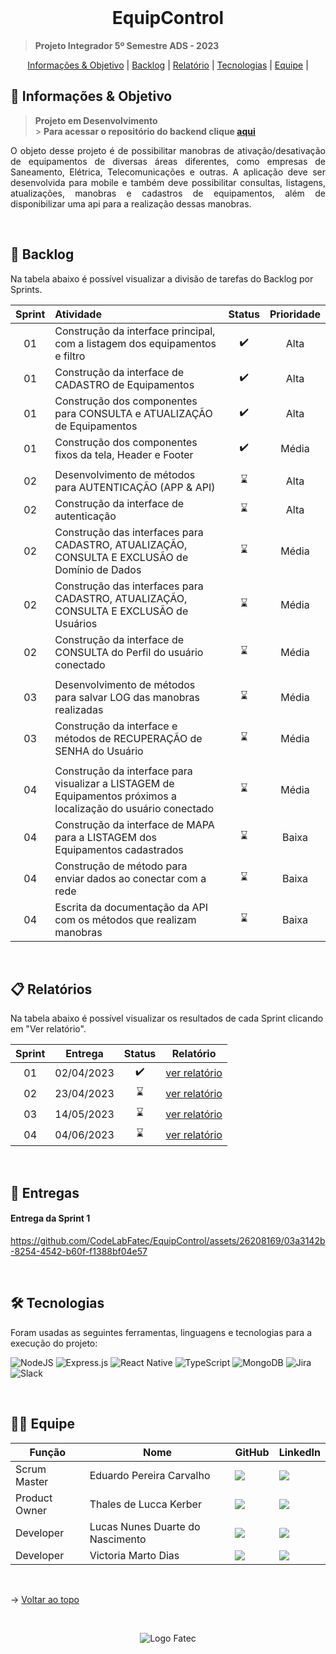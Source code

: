 <br id="topo">

<h1 align="center">EquipControl</h1>

> **Projeto Integrador 5º Semestre ADS - 2023**

<p align="center">
    <a href="#objetivo">Informações & Objetivo</a> |
    <a href="#backlog">Backlog</a> |
    <a href="#relatório">Relatório</a> |
    <a href="#tecnologias">Tecnologias</a> |
    <a href="#equipe">Equipe</a> |
</p>

<span id="objetivo">

## 🚀 Informações & Objetivo

> **Projeto em Desenvolvimento** <br> > **Para acessar o repositório do backend clique [aqui](https://github.com/CodeLabFatec/EquipControl-Server)**

<p align="justify">O objeto desse projeto é de possibilitar manobras de ativação/desativação de equipamentos de diversas áreas diferentes, como empresas de Saneamento, Elétrica, Telecomunicações e outras. A aplicação deve ser desenvolvida para mobile e também deve possibilitar consultas, listagens, atualizações, manobras e cadastros de equipamentos, além de disponibilizar uma api para a realização dessas manobras. </p>

<span id="backlog">

<br>

## 📌 Backlog

Na tabela abaixo é possível visualizar a divisão de tarefas do Backlog por Sprints.

| Sprint | Atividade                                                                                                      |       Status       | Prioridade |
| :----: | :------------------------------------------------------------------------------------------------------------- | :----------------: | :--------: |
|   01   | Construção da interface principal, com a listagem dos equipamentos e filtro                                    | :heavy_check_mark: |    Alta    |
|   01   | Construção da interface de CADASTRO de Equipamentos                                                            | :heavy_check_mark: |    Alta    |
|   01   | Construção dos componentes para CONSULTA e ATUALIZAÇÃO de Equipamentos                                         | :heavy_check_mark: |    Alta    |
|   01   | Construção dos componentes fixos da tela, Header e Footer                                                      | :heavy_check_mark: |   Média    |
|        |
|   02   | Desenvolvimento de métodos para AUTENTICAÇÃO (APP & API)                                                       |    :hourglass:     |    Alta    |
|   02   | Construção da interface de autenticação                                                                        |    :hourglass:     |    Alta    |
|   02   | Construção das interfaces para CADASTRO, ATUALIZAÇÃO, CONSULTA E EXCLUSÃO de Domínio de Dados                  |    :hourglass:     |   Média    |
|   02   | Construção das interfaces para CADASTRO, ATUALIZAÇÃO, CONSULTA E EXCLUSÃO de Usuários                          |    :hourglass:     |   Média    |
|   02   | Construção da interface de CONSULTA do Perfil do usuário conectado                                             |    :hourglass:     |   Média    |
|        |
|   03   | Desenvolvimento de métodos para salvar LOG das manobras realizadas                                             |    :hourglass:     |   Média    |
|   03   | Construção da interface e métodos de RECUPERAÇÃO de SENHA do Usuário                                           |    :hourglass:     |   Média    |
|        |
|   04   | Construção da interface para visualizar a LISTAGEM de Equipamentos próximos a localização do usuário conectado |    :hourglass:     |   Média    |
|   04   | Construção da interface de MAPA para a LISTAGEM dos Equipamentos cadastrados                                   |    :hourglass:     |   Baixa    |
|   04   | Construção de método para enviar dados ao conectar com a rede                                                  |    :hourglass:     |   Baixa    |
|   04   | Escrita da documentação da API com os métodos que realizam manobras                                            |    :hourglass:     |   Baixa    |

<br>

<span id="relatório">

## :clipboard: Relatórios

Na tabela abaixo é possível visualizar os resultados de cada Sprint clicando em "Ver relatório".

| Sprint |  Entrega   |       Status       |                  Relatório                  |
| :----: | :--------: | :----------------: | :-----------------------------------------: |
|   01   | 02/04/2023 | :heavy_check_mark: | [ver relatório](/docs/relatorio-sprint1.md) |
|   02   | 23/04/2023 |    :hourglass:     | [ver relatório](/docs/relatorio-sprint2.md) |
|   03   | 14/05/2023 |    :hourglass:     | [ver relatório](/docs/relatorio-sprint3.md) |
|   04   | 04/06/2023 |    :hourglass:     | [ver relatório](/docs/relatorio-sprint4.md) |

<br />

## :medal_sports: Entregas

<h4> Entrega da Sprint 1 </h4>

<p align="center">

https://github.com/CodeLabFatec/EquipControl/assets/26208169/03a3142b-8254-4542-b60f-f1388bf04e57

</p>

<br />

<span id="tecnologias">

## 🛠️ Tecnologias

Foram usadas as seguintes ferramentas, linguagens e tecnologias para a execução do projeto:

![NodeJS](https://img.shields.io/badge/node.js-6DA55F?style=for-the-badge&logo=node.js&logoColor=white)
![Express.js](https://img.shields.io/badge/express.js-%23404d59.svg?style=for-the-badge&logo=express&logoColor=%2361DAFB)
![React Native](https://img.shields.io/badge/react_native-%2320232a.svg?style=for-the-badge&logo=react&logoColor=%2361DAFB)
![TypeScript](https://img.shields.io/badge/typescript-%23007ACC.svg?style=for-the-badge&logo=typescript&logoColor=white)
![MongoDB](https://img.shields.io/badge/MongoDB-%234ea94b.svg?style=for-the-badge&logo=mongodb&logoColor=white)
![Jira](https://img.shields.io/badge/jira-%230A0FFF.svg?style=for-the-badge&logo=jira&logoColor=white)
![Slack](https://img.shields.io/badge/Slack-4A154B?style=for-the-badge&logo=slack&logoColor=white)

<br />

<span id="equipe">

## 👩‍💻 Equipe

| Função        | Nome                             | GitHub                                                                                                                                                                                            | LinkedIn                                                                                                                                                                                                             |
| ------------- | -------------------------------- | ------------------------------------------------------------------------------------------------------------------------------------------------------------------------------------------------- | -------------------------------------------------------------------------------------------------------------------------------------------------------------------------------------------------------------------- |
| Scrum Master  | Eduardo Pereira Carvalho         | <a href="https://github.com/eduardopereiracarvalho" target="_blanck"><img src = "https://img.shields.io/badge/GitHub-100000?style=for-the-badge&logo=github&logoColor=white" target="_blank"></a> | <a href="https://www.linkedin.com/in/eduardo-carvalho-0a1411213/" target="_blank"><img src="https://img.shields.io/badge/-LinkedIn-%230077B5?style=for-the-badge&logo=linkedin&logoColor=white" target="_blank"></a> |
| Product Owner | Thales de Lucca Kerber           | <a href="https://github.com/thaleskerber" target="_blanck"><img src = "https://img.shields.io/badge/GitHub-100000?style=for-the-badge&logo=github&logoColor=white" target="_blank"></a>           | <a href="https://www.linkedin.com/in/thaleskerber/" target="_blank"><img src="https://img.shields.io/badge/-LinkedIn-%230077B5?style=for-the-badge&logo=linkedin&logoColor=white" target="_blank"></a>               |
| Developer     | Lucas Nunes Duarte do Nascimento | <a href="https://github.com/Lkduarte" target="_blanck"><img src = "https://img.shields.io/badge/GitHub-100000?style=for-the-badge&logo=github&logoColor=white" target="_blank"></a>               | <a href="https://www.linkedin.com/in/lucas-nunes-nascimento/" target="_blank"><img src="https://img.shields.io/badge/-LinkedIn-%230077B5?style=for-the-badge&logo=linkedin&logoColor=white" target="_blank"></a>     |
| Developer     | Victoria Marto Dias              | <a href="https://github.com/DiasVitoria" target="_blanck"><img src = "https://img.shields.io/badge/GitHub-100000?style=for-the-badge&logo=github&logoColor=white" target="_blank"></a>            | <a href="https://www.linkedin.com/in/diasvictoria/" target="_blank"><img src="https://img.shields.io/badge/-LinkedIn-%230077B5?style=for-the-badge&logo=linkedin&logoColor=white" target="_blank"></a>               |

<br>

→ [Voltar ao topo](#topo)

<br>

<div align='center' height='40'>
  
![Logo Fatec](https://github.com/thaleskerber/Projeto-Integrador-4-Semestre/assets/26208169/c5407beb-d912-41da-afbb-13b054a55885)

</div>
